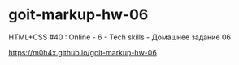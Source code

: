 # goit-markup-hw-06

 HTML+CSS #40 : Online - 6 - Tech skills - Домашнее задание 06

https://m0h4x.github.io/goit-markup-hw-06
